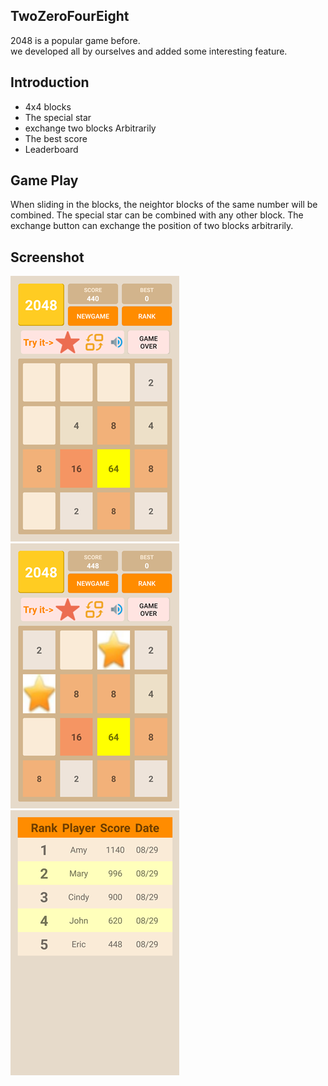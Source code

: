 ## TwoZeroFourEight
2048 is a popular game before.<br>
we developed all by ourselves and added some interesting feature.<br>

## Introduction
* 4x4 blocks
* The special star
* exchange two blocks Arbitrarily
* The best score
* Leaderboard

## Game Play
When sliding in the blocks, the neightor blocks of the same number will be combined.
The special star can be combined with any other block.
The exchange button can exchange the position of two blocks arbitrarily.

## Screenshot
![Image01](https://github.com/EricSyu/TwoZeroFourEight/blob/master/image/01.png?raw=true "Game screen")
![Image02](https://github.com/EricSyu/TwoZeroFourEight/blob/master/image/02.png?raw=true "Game screen")
![Image03](https://github.com/EricSyu/TwoZeroFourEight/blob/master/image/03.png?raw=true "Rank screen")
